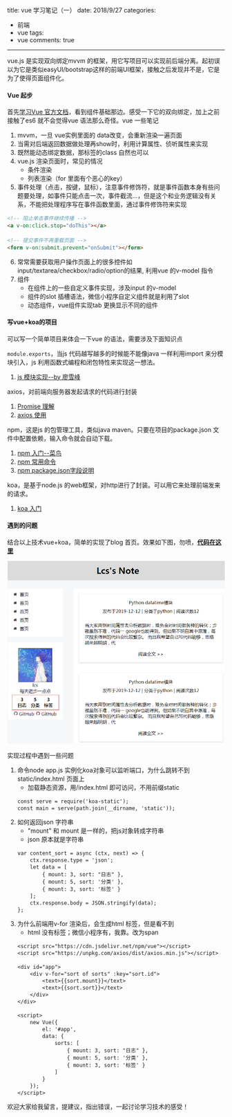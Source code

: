 title: vue 学习笔记（一）
date: 2018/9/27
categories:
- 前端
- vue
tags:
- vue
comments: true
---

vue.js 是实现双向绑定mvvm 的框架，用它写项目可以实现前后端分离。起初误以为它是类似easyUI/bootstrap这样的前端UI框架，接触之后发现并不是，它是为了使得页面组件化。

#### Vue 起步
首先[学习Vue 官方文档](https://cn.vuejs.org/v2/guide/index.html)，看到组件基础那边。感受一下它的双向绑定，加上之前接触了es6 就不会觉得vue 语法那么奇怪。vue 一些笔记
1. mvvm，一旦 vue实例里面的 data改变，会重新渲染一遍页面
2. 当需对后端返回数据做处理再show时，利用计算属性、侦听属性来实现
3. 既然能动态绑定数据，那标签的class 自然也可以
4. vue.js 渲染页面时，常见的情况
   * 条件渲染
   * 列表渲染（for 里面有个恶心的key）
5. 事件处理（点击，按键，鼠标），注意事件修饰符，就是事件函数本身有些问题要处理，如事件只能点击一次，事件截流...，但是这个和业务逻辑没有关系，不能把处理程序写在事件函数里面，通过事件修饰符来实现
```html
<!-- 阻止单击事件继续传播 -->
<a v-on:click.stop="doThis"></a>

<!-- 提交事件不再重载页面 -->
<form v-on:submit.prevent="onSubmit"></form>
```
6. 常常需要获取用户操作页面上的很多控件如input/textarea/checkbox/radio/option的结果, 利用vue 的v-model 指令
7. 组件
    - 在组件上的一些自定义事件实现，涉及input 的v-model
    - 组件的slot 插槽语法，微信小程序自定义组件就是利用了slot
    - 动态组件，vue组件实现tab 更换显示不同的组件

#### 写vue+koa的项目
可以写一个简单项目来体会一下vue 的语法，需要涉及下面知识点

`module.exports`，当js 代码越写越多的时候能不能像java 一样利用import 来分模块引入，js 利用函数式编程和闭包特性来实现这一想法。
1. [js 模块实现--by 廖雪峰](https://www.liaoxuefeng.com/wiki/001434446689867b27157e896e74d51a89c25cc8b43bdb3000/001434502419592fd80bbb0613a42118ccab9435af408fd000)

axios，对前端向服务器发起请求的代码进行封装
1. [Promise 理解](https://www.liaoxuefeng.com/wiki/001434446689867b27157e896e74d51a89c25cc8b43bdb3000/0014345008539155e93fc16046d4bb7854943814c4f9dc2000)
2. [axios 使用](https://cn.vuejs.org/v2/cookbook/using-axios-to-consume-apis.html)

npm，这是js 的包管理工具，类似java maven。只要在项目的package.json 文件中配置依赖，输入命令就会自动下载。
1. [npm 入门--菜鸟](http://www.runoob.com/nodejs/nodejs-npm.html)
2. [npm 常用命令](http://www.cnblogs.com/PeunZhang/p/5553574.html#npm-package.json)
3. [npm package.json字段说明](https://github.com/ericdum/mujiang.info/issues/6/) 

koa，是基于node.js 的web框架，对http进行了封装。可以用它来处理前端发来的请求。
1. [koa 入门](https://www.liaoxuefeng.com/wiki/001434446689867b27157e896e74d51a89c25cc8b43bdb3000/001434501579966ab03decb0dd246e1a6799dd653a15e1b000)

#### 遇到的问题
结合以上技术vue+koa，简单的实现了blog 首页。效果如下图，勿喷，[**代码在这里**](https://github.com/lics1216/web_shijian/tree/vue+koa)

![vue+koa](/images/20180927/vue+koa.png)

实现过程中遇到一些问题
1. 命令node app.js 实例化koa对象可以监听端口，为什么跳转不到static/index.html 页面上
    - 加载静态资源，用/index.html 即可访问，不用前缀static
    ```
    const serve = require('koa-static');
    const main = serve(path.join(__dirname, 'static'));
    ```
2. 如何返回json 字符串
    - "mount" 和 mount 是一样的，把js对象转成字符串
    - json 原本就是字符串
    ```
    var content_sort = async (ctx, next) => {
        ctx.response.type = 'json';
        let data = [
            { mount: 3, sort: "日志" },
            { mount: 5, sort: '分类' },
            { mount: 3, sort: '标签' }
        ];
        ctx.response.body = JSON.stringify(data);
    };
    ```
3. 为什么前端用v-for 渲染后，会生成html 标签，但是看不到
    - html 没有<text>标签；微信小程序有，我靠。改为span
    ```
    <script src="https://cdn.jsdelivr.net/npm/vue"></script>
    <script src="https://unpkg.com/axios/dist/axios.min.js"></script>
    
    <div id="app">
        <div v-for="sort of sorts" :key="sort.id">
            <text>{{sort.mount}}</text>
            <text>{{sort.sort}}</text>
        </div>
    </div>
    
    <script>
        new Vue({
            el: '#app',
            data: {
                sorts: [        
                    { mount: 3, sort: "日志" },
                    { mount: 5, sort: '分类' },
                    { mount: 3, sort: '标签' }
                ]
            }
        });
    </script>
    ```

欢迎大家给我留言，提建议，指出错误，一起讨论学习技术的感受！

